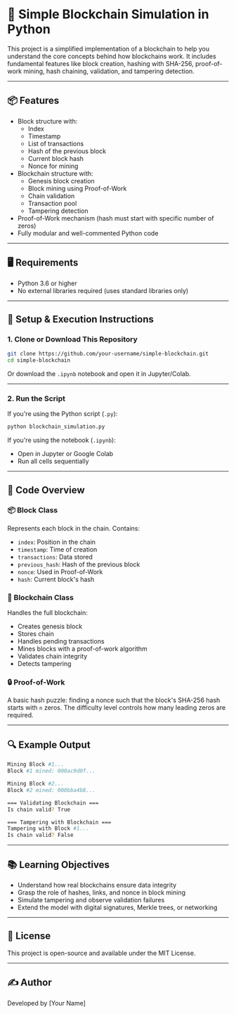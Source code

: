 
# 🧱 Simple Blockchain Simulation in Python

This project is a simplified implementation of a blockchain to help you understand the core concepts behind how blockchains work. It includes fundamental features like block creation, hashing with SHA-256, proof-of-work mining, hash chaining, validation, and tampering detection.

---

## 📦 Features

- Block structure with:
  - Index
  - Timestamp
  - List of transactions
  - Hash of the previous block
  - Current block hash
  - Nonce for mining
- Blockchain structure with:
  - Genesis block creation
  - Block mining using Proof-of-Work
  - Chain validation
  - Transaction pool
  - Tampering detection
- Proof-of-Work mechanism (hash must start with specific number of zeros)
- Fully modular and well-commented Python code

---

## 🖥️ Requirements

- Python 3.6 or higher
- No external libraries required (uses standard libraries only)

---

## 🚀 Setup & Execution Instructions

### 1. Clone or Download This Repository

```bash
git clone https://github.com/your-username/simple-blockchain.git
cd simple-blockchain
```

Or download the `.ipynb` notebook and open it in Jupyter/Colab.

---

### 2. Run the Script

If you're using the Python script (`.py`):

```bash
python blockchain_simulation.py
```

If you're using the notebook (`.ipynb`):

- Open in Jupyter or Google Colab
- Run all cells sequentially

---

## 🧠 Code Overview

### 📦 Block Class

Represents each block in the chain. Contains:
- `index`: Position in the chain
- `timestamp`: Time of creation
- `transactions`: Data stored
- `previous_hash`: Hash of the previous block
- `nonce`: Used in Proof-of-Work
- `hash`: Current block's hash

### 🔗 Blockchain Class

Handles the full blockchain:
- Creates genesis block
- Stores chain
- Handles pending transactions
- Mines blocks with a proof-of-work algorithm
- Validates chain integrity
- Detects tampering

### 🔒 Proof-of-Work

A basic hash puzzle: finding a nonce such that the block's SHA-256 hash starts with `n` zeros. The difficulty level controls how many leading zeros are required.

---

## 🔍 Example Output

```bash
Mining Block #1...
Block #1 mined: 000ac9d0f...

Mining Block #2...
Block #2 mined: 000bba4b8...

=== Validating Blockchain ===
Is chain valid? True

=== Tampering with Blockchain ===
Tampering with Block #1...
Is chain valid? False
```

---

## 📚 Learning Objectives

- Understand how real blockchains ensure data integrity
- Grasp the role of hashes, links, and nonce in block mining
- Simulate tampering and observe validation failures
- Extend the model with digital signatures, Merkle trees, or networking

---

## 📜 License

This project is open-source and available under the MIT License.

---

## ✍️ Author

Developed by [Your Name]

